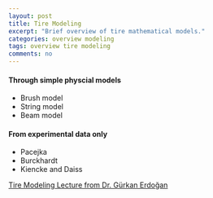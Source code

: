```yaml
---
layout: post
title: Tire Modeling
excerpt: "Brief overview of tire mathematical models."
categories: overview modeling
tags: overview tire modeling
comments: no
---
```


#### Through simple physcial models
- Brush model
- String model
- Beam model

#### From experimental data only
- Pacejka
- Burckhardt
- Kiencke and Daiss

[Tire Modeling Lecture from Dr. Gürkan Erdoğan](http://www.menet.umn.edu/~gurkan/Tire%20Modeling%20%20Lecture.pdf)